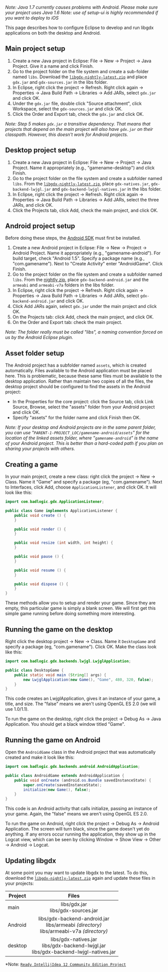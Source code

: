 *Note: Java 1.7 currently causes problems with Android. Please make sure your project uses Java 1.6*
*Note: use of setup-ui is highly recommended if you want to deploy to iOS*

This page describes how to configure Eclipse to develop and run libgdx applications on both the desktop and Android.

## Main project setup ##

  1. Create a new Java project in Eclipse: File -> New -> Project -> Java Project. Give it a name and click Finish.
  2. Go to the project folder on the file system and create a sub-folder named `libs`. Download the [`libgdx-nightly-latest.zip`](http://libgdx.badlogicgames.com/nightlies/) and place `gdx.jar` and `gdx-sources.jar` in the libs folder.
  3. In Eclipse, right click the project -> Refresh. Right click again -> Properties -> Java Build Path -> Libraries -> Add JARs, select `gdx.jar` and click OK.
  4. Under the `gdx.jar` file, double click "Source attachment", click Workspace, select the `gdx-sources.jar` and click OK.
  5. Click the Order and Export tab, check the `gdx.jar` and click OK.

_Note: Step 5 makes `gdx.jar` a transitive dependency. That means that projects that depend on the main project will also have `gdx.jar` on their classpath. However, this doesn't work for Android projects._

## Desktop project setup ##

  1. Create a new Java project in Eclipse: File -> New -> Project -> Java Project. Name it appropriately (e.g., "gamename-desktop") and click Finish.
  2. Go to the project folder on the file system and create a subfolder named `libs`. From the [`libgdx-nightly-latest.zip`](http://libgdx.badlogicgames.com/nightlies/), place `gdx-natives.jar`, `gdx-backend-lwjgl.jar` and `gdx-backend-lwjgl-natives.jar` in the libs folder.
  3. In Eclipse, right click the project -> Refresh. Right click again -> Properties -> Java Build Path -> Libraries -> Add JARs, select the three JARs, and click OK.
  4. Click the Projects tab, click Add, check the main project, and click OK.

## Android project setup ##

Before doing these steps, the [Android SDK](http://developer.android.com/sdk/installing.html) must first be installed.

  1. Create a new Android project in Eclipse: File -> New -> Project -> Android Project. Name it appropriately (e.g., "gamename-android"). For build target, check "Android 1.5". Specify a package name (e.g., "com.gamename"). Next to "Create Activity" enter "AndroidGame". Click Finish.
  2. Go to the project folder on the file system and create a subfolder named `libs`. From the [nightly zip](http://libgdx.badlogicgames.com/nightlies/), place `gdx-backend-android.jar` and the `armeabi` and `armeabi-v7a` folders in the libs folder.
  3. In Eclipse, right click the project -> Refresh. Right click again -> Properties -> Java Build Path -> Libraries -> Add JARs, select `gdx-backend-android.jar` and click OK.
  4. Click Add JARs again, select `gdx.jar` under the main project and click OK.
  5. On the Projects tab: click Add, check the main project, and click OK.
  6. On the Order and Export tab: check the main project.

_Note: The folder really must be called "libs", a naming convention forced on us by the Android Eclipse plugin._

## Asset folder setup ##

The Android project has a subfolder named `assets`, which is created automatically. Files available to the Android application must be placed here. This is problematic, because these same files must be available to the desktop application. Rather than maintain two copies of all the files, the desktop project should be configured to find the assets in the Android project:

  * In the Properties for the core project: click the Source tab, click Link Source, Browse, select the "assets" folder from your Android project and click OK.
  * Specify "assets" for the folder name and click Finish then OK.

_Note: If your desktop and Android projects are in the same parent folder, you can use "`PARENT-1-PROJECT_LOC/gamename-android/assets`" for the location of the linked assets folder, where "`gamename-android`" is the name of your Android project. This is better than a hard-coded path if you plan on sharing your projects with others._

## Creating a game ##

In your main project, create a new class: right click the project -> New -> Class. Name it "Game" and specify a package (eg, "com.gamename"). Next to Interfaces, click Add, choose `ApplicationListener`, and click OK. It will look like this:

```java
import com.badlogic.gdx.ApplicationListener;

public class Game implements ApplicationListener {
	public void create () {
	}

	public void render () {
	}

	public void resize (int width, int height) {
	}

	public void pause () {
	}

	public void resume () {
	}

	public void dispose () {
	}
}
```

These methods allow you to setup and render your game. Since they are empty, this particular game is simply a blank screen. We will first get this simple game running before doing something more interesting.

## Running the game on the desktop ##

Right click the desktop project -> New -> Class. Name it `DesktopGame` and specify a package (eg, "com.gamename"). Click OK. Make the class look like this:

```java
import com.badlogic.gdx.backends.lwjgl.LwjglApplication;

public class DesktopGame {
	public static void main (String[] args) {
		new LwjglApplication(new Game(), "Game", 480, 320, false);
	}
}
```

This code creates an LwjglApplication, gives it an instance of your game, a title, and size. The "false" means we aren't using OpenGL ES 2.0 (we will use 1.0/1.1).

To run the game on the desktop, right click the project -> Debug As -> Java Application. You should get a black window titled "Game".

## Running the game on Android ##

Open the `AndroidGame` class in the Android project that was automatically created and make it look like this:

```java
import com.badlogic.gdx.backends.android.AndroidApplication;

public class AndroidGame extends AndroidApplication {
	public void onCreate (android.os.Bundle savedInstanceState) {
		super.onCreate(savedInstanceState);
		initialize(new Game(), false);
	}
}
```

This code is an Android activity that calls initialize, passing an instance of your game. Again, the "false" means we aren't using OpenGL ES 2.0.

To run the game on Android, right click the project -> Debug As -> Android Application. The screen will turn black, since the game doesn't yet do anything. If any errors occur running the application, they show up in the Logcat view, which can be seen by clicking Window -> Show View -> Other -> Android -> Logcat.

## Updating libgdx ##

At some point you may want to update libgdx to the latest. To do this, download the [`libgdx-nightly-latest.zip`](http://libgdx.badlogicgames.com/nightlies/) again and update these files in your projects:

| Project | Files |
| ------- | :------: |
| main | libs/gdx.jar<br>libs/gdx-sources.jar |
| Android | libs/gdx-backend-android.jar<br>libs/armeabi _(directory)_<br>libs/armeabi-v7a _(directory)_ |
| desktop | libs/gdx-natives.jar<br>libs/gdx-backend-lwjgl.jar<br>libs/gdx-backend-lwjgl-natives.jar |

*Note: [`Ready IntellijIdea 12 Community Edition Project`](https://github.com/ruslux/IntellijIdea-pure-libGDX-project)